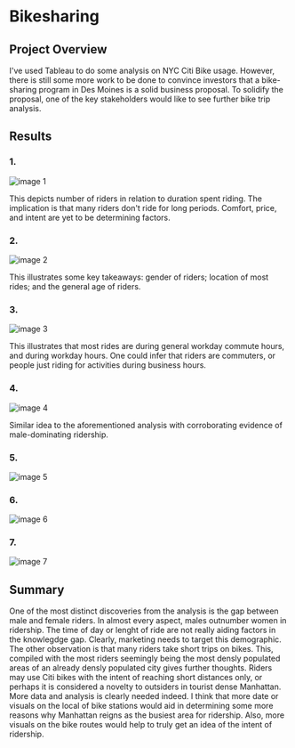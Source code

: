 # Bikesharing

## Project Overview
I've used Tableau to do some analysis on NYC Citi Bike usage. However, there is still some more work to be done to convince investors that a bike-sharing program in Des Moines is a solid business proposal. To solidify the proposal, one of the key stakeholders would like to see further bike trip analysis.

## Results
### 1. 

![image 1](https://user-images.githubusercontent.com/84995704/133941923-aae8fd54-9140-445b-8830-01d94bcf00a2.png)


This depicts number of riders in relation to duration spent riding. The implication is that many riders don't ride for long periods. Comfort, price, and intent are yet to be determining factors. 

### 2.

![image 2](https://user-images.githubusercontent.com/84995704/133941928-d9bdbbea-b0c8-429f-a073-0dc402bd375f.png)

This illustrates some key takeaways: gender of riders; location of most rides; and the general age of riders. 
### 3. 

![image 3](https://user-images.githubusercontent.com/84995704/133941937-82c32758-52ed-4c92-89e5-c6b79d1b4e1f.png)

This illustrates that most rides are during general workday commute hours, and during workday hours. One could infer that riders are commuters, or people just riding for activities during business hours. 

### 4. 

![image 4](https://user-images.githubusercontent.com/84995704/133941941-db41d61e-a0af-4b76-b419-0db7f33d766d.png)

Similar idea to the aforementioned analysis with corroborating evidence of male-dominating ridership. 


### 5. 

![image 5](https://user-images.githubusercontent.com/84995704/133941945-6f0ccb52-224b-4c4c-ac33-403874e604d4.png)


### 6. 

![image 6](https://user-images.githubusercontent.com/84995704/133941954-bb351b25-b771-4040-a296-7a0b2484bf8c.png)


### 7. 

![image 7](https://user-images.githubusercontent.com/84995704/133941958-bd63e90a-cbf0-4de9-874a-614f58819039.png)


## Summary
One of the most distinct discoveries from the analysis is the gap between male and female riders. In almost every aspect, males outnumber women in ridership. The time of day or lenght of ride are not really aiding factors in the knowlegdge gap. Clearly, marketing needs to target this demographic. 
The other observation is that many riders take short trips on bikes. This, compiled with the most riders seemingly being the most densly populated areas of an already densly populated city gives further thoughts. Riders may use Citi bikes with the intent of reaching short distances only, or perhaps it is considered a novelty to outsiders in tourist dense Manhattan. More data and analysis is clearly needed indeed. I think that more date or visuals on the local of bike stations would aid in determining some more reasons why Manhattan reigns as the busiest area for ridership. Also, more visuals on the bike routes would help to truly get an idea of the intent of ridership. 

